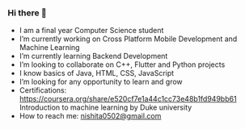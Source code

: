 ### Hi there 👋
- I am a final year Computer Science student
- I’m currently working on Cross Platform Mobile Development and Machine Learning
- I’m currently learning Backend Development
- I’m looking to collaborate on C++, Flutter and Python projects
- I know basics of Java, HTML, CSS, JavaScript
- I’m looking for any opportunity to learn and grow
- Certifications: https://coursera.org/share/e520cf7e1a44c1cc73e48b1fd949bb61 Introduction to machine learning by Duke university
- How to reach me: nishita0502@gmail.com
  

  
